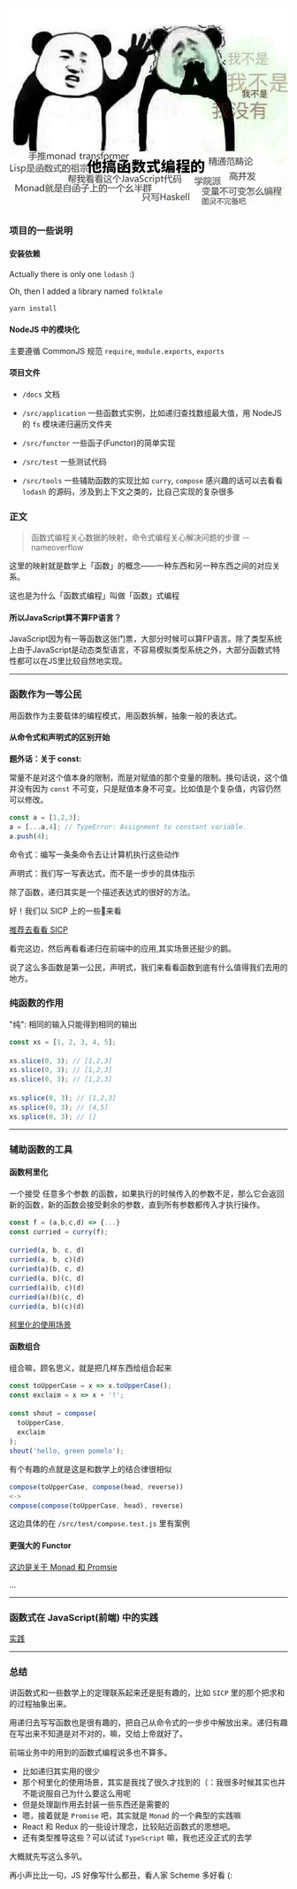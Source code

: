 
![](./docs/header.jpg)

### 项目的一些说明

#### 安装依赖

Actually there is only one `lodash` :)

Oh, then I added a library named `folktale`

```bash
yarn install
```

#### NodeJS 中的模块化

主要遵循 CommonJS 规范 `require`, `module.exports`, `exports`

#### 项目文件

- `/docs` 文档

- `/src/application` 一些函数式实例，比如递归查找数组最大值，用 NodeJS 的 `fs` 模块递归遍历文件夹

- `/src/functor` 一些函子(Functor)的简单实现

- `/src/test` 一些测试代码

- `/src/tools` 一些辅助函数的实现比如 `curry`, `compose` 感兴趣的话可以去看看 `lodash` 的源码，涉及到上下文之类的，比自己实现的复杂很多

### 正文

>函数式编程关心数据的映射，命令式编程关心解决问题的步骤 -- nameoverflow

这里的映射就是数学上「函数」的概念——一种东西和另一种东西之间的对应关系。

这也是为什么「函数式编程」叫做「函数」式编程

#### 所以JavaScript算不算FP语言？

JavaScript因为有一等函数这张门票，大部分时候可以算FP语言。除了类型系统上由于JavaScript是动态类型语言，不容易模拟类型系统之外，大部分函数式特性都可以在JS里比较自然地实现。

---

### 函数作为一等公民

用函数作为主要载体的编程模式，用函数拆解，抽象一般的表达式。

#### 从命令式和声明式的区别开始

**题外话：关于 const:**

常量不是对这个值本身的限制，而是对赋值的那个变量的限制。换句话说，这个值并没有因为 `const` 不可变，只是赋值本身不可变。比如值是个复杂值，内容仍然可以修改。

```js
const a = [1,2,3];
a = [...a,4]; // TypeError: Assignment to constant variable.
a.push(4);
```

命令式：编写一条条命令去让计算机执行这些动作

声明式：我们写一写表达式，而不是一步步的具体指示

除了函数，递归其实是一个描述表达式的很好的方法。

好！我们以 SICP 上的一些🌰来看

[推荐去看看 SICP](./docs/sicp.md)

看完这边，然后再看看递归在前端中的应用,其实场景还挺少的鹅。

说了这么多函数是第一公民，声明式，我们来看看函数到底有什么值得我们去用的地方。

### 纯函数的作用

"纯": 相同的输入只能得到相同的输出

```js
const xs = [1, 2, 3, 4, 5];

xs.slice(0, 3); // [1,2,3]
xs.slice(0, 3); // [1,2,3]
xs.slice(0, 3); // [1,2,3]

xs.splice(0, 3); // [1,2,3]
xs.splice(0, 3); // [4,5]
xs.splice(0, 3); // []
```

---

### 辅助函数的工具

#### 函数柯里化

一个接受 任意多个参数 的函数，如果执行的时候传入的参数不足，那么它会返回新的函数，新的函数会接受剩余的参数，直到所有参数都传入才执行操作。

```js
const f = (a,b,c,d) => {...}
const curried = curry(f);

curried(a, b, c, d)
curried(a, b, c)(d)
curried(a)(b, c, d)
curried(a, b)(c, d)
curried(a)(b, c)(d)
curried(a)(b)(c, d)
curried(a, b)(c)(d)
```

[柯里化的使用场景](./docs/curry.md)

#### 函数组合

组合嘛，顾名思义，就是把几样东西给组合起来

```js
const toUpperCase = x => x.toUpperCase();
const exclaim = x => x + '!';

const shout = compose(
  toUpperCase,
  exclaim
);
shout('hello, green pomelo');
```

有个有趣的点就是这是和数学上的结合律很相似

```js
compose(toUpperCase, compose(head, reverse))
<->
compose(compose(toUpperCase, head), reverse)
```

这边具体的在 `/src/test/compose.test.js` 里有案例

#### 更强大的 Functor

[这边是关于 Monad 和 Promsie](./docs/monad.md)

...

---

### 函数式在 JavaScript(前端) 中的实践

[实践](./docs/real-use.md)

---

### 总结

讲函数式和一些数学上的定理联系起来还是挺有趣的，比如 `SICP` 里的那个把求和的过程抽象出来。

用递归去写写函数也是很有趣的，把自己从命令式的一步步中解放出来。递归有趣在写出来不知道是对不对的，嘛，交给上帝就好了。

前端业务中的用到的函数式编程说多也不算多。

- 比如递归其实用的很少
- 那个柯里化的使用场景，其实是我找了很久才找到的（：我很多时候其实也并不能说服自己为什么要这么用呢
- 但是处理副作用去封装一些东西还是需要的
- 嗯，接着就是 `Promise` 吧，其实就是 `Monad` 的一个典型的实践嘛
- React 和 Redux 的一些设计理念，比较贴近函数式的思想吧。
- 还有类型推导这些？可以试试 `TypeScript` 嘛，我也还没正式的去学

大概就先写这么多叭。

再小声比比一句，JS 好像写什么都丑，看人家 Scheme 多好看 (:
